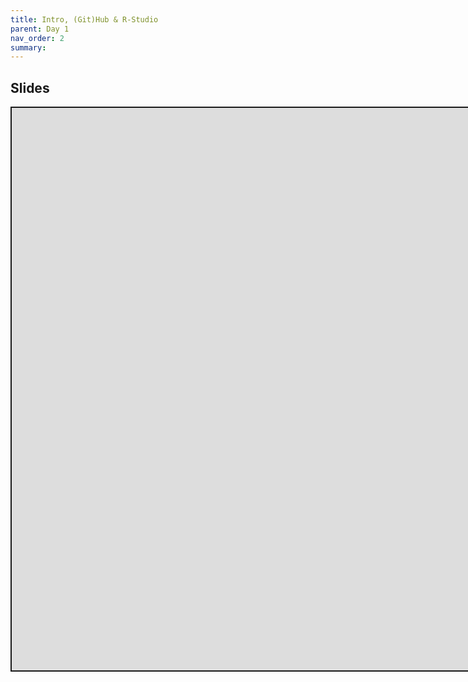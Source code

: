 ```yaml
---
title: Intro, (Git)Hub & R-Studio
parent: Day 1
nav_order: 2
summary: 
---
```



## Slides

<div class="shareagain" style="min-width:300px;margin:1em auto;">
  <iframe src="https://raw.githack.com/m-freitag/intro-r-polsci/master/_lessons/Slides/Day 1/01_IDE_Git/Intro.html" width="1600" height="900" style="border:2px solid currentColor;" loading="lazy" allowfullscreen></iframe>
  <script>fitvids('.shareagain', {players: 'iframe'});</script>
</div>

